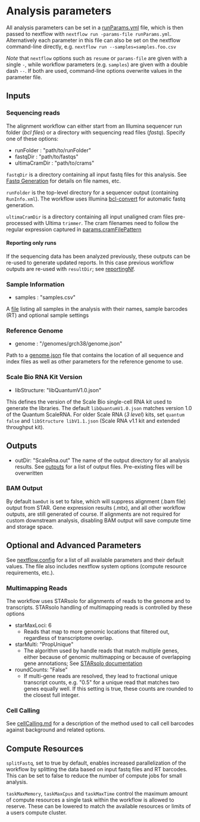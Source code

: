 # Analysis parameters

All analysis parameters can be set in a [runParams.yml](../docs/examples/runParams.yml) file, which is then passed to nextflow with `nextflow run -params-file runParams.yml`. 
Alternatively each parameter in this file can also be set on the nextflow command-line directly, e.g.
`nextflow run --samples=samples.foo.csv`

*Note* that `nextflow` options such as `resume` or `params-file` are given with a single `-`, while workflow parameters (e.g. `samples`) are given with a double dash `--`. If both are used, command-line options overwrite values in the parameter file.


## Inputs
### Sequencing reads
The alignment workflow can either start from an Illumina sequencer run folder (_bcl files_) or a directory with sequencing read files (_fastq_). Specify one of these options:
* runFolder : "path/to/runFolder"
* fastqDir : "path/to/fastqs"
* ultimaCramDir : "path/to/crams"

`fastqDir` is a directory containing all input fastq files for this analysis. See [Fastq Generation](fastqGeneration.md) for details on file names, etc.

`runFolder` is the top-level directory for a sequencer output (containing `RunInfo.xml`). The workflow uses Illumina [bcl-convert](https://support.illumina.com/sequencing/sequencing_software/bcl-convert.html) for automatic fastq generation.

`ultimaCramDir` is a directory containing all input unaligned cram files pre-processed with Ultima `trimmer`. The cram filenames need to follow the regular expression captured in [params.cramFilePattern](../modules/ultima.config)

#### Reporting only runs
If the sequencing data has been analyzed previously, these outputs can be re-used to generate updated reports. In this case previous workflow outputs are re-used with `resultDir`; see [reportingNf](reportingNf.md).

### Sample Information
* samples : "samples.csv"

A [file](examples/samples.csv) listing all samples in the analysis with their names, sample barcodes (RT) and optional sample settings

### Reference Genome
* genome : "/genomes/grch38/genome.json"

Path to a [genome.json](genomes.md) file that contains the location of all sequence and index files as well as other parameters for the reference genome to use. 

### Scale Bio RNA Kit Version
* libStructure: "libQuantumV1.0.json"

This defines the version of the Scale Bio single-cell RNA kit used to generate the libraries. The default `libQuantumV1.0.json` matches version 1.0 of the Quantum ScaleRNA. For older Scale RNA (_3 level_) kits, set `quantum false` and `libStructure libV1.1.json` (Scale RNA v1.1 kit and extended throughput kit). 

## Outputs
* outDir: "ScaleRna.out"
The name of the output directory for all analysis results. See [outputs](outputs.md) for a list of output files. Pre-existing files will be overwritten

### BAM Output
By default `bamOut` is set to false, which will suppress alignment (.bam file) output from STAR. Gene expression results (.mtx), and all other workflow outputs, are still generated of course.
If alignments are not required for custom downstream analysis, disabling BAM output will save compute time and storage space.

## Optional and Advanced Parameters
See [nextflow.config](../nextflow.config) for a list of all available parameters and their default values. The file also includes nextflow system options (compute resource requirements, etc.).

### Multimapping Reads
The workflow uses STARsolo for alignments of reads to the genome and to transcripts. STARsolo handling of multimapping reads is controlled by these options
* starMaxLoci: 6
    * Reads that map to more genomic locations that filtered out, regardless of transcriptome overlap.
* starMulti: "PropUnique"
    * The algorithm used by handle reads that match multiple genes, either because of genomic multimapping or because of overlapping gene annotations; See [STARsolo documentation](https://github.com/alexdobin/STAR/blob/master/docs/STARsolo.md#multi-gene-reads)
* roundCounts: "False"
    * If multi-gene reads are resolved, they lead to fractional unique transcript counts, e.g. "0.5" for a unique read that matches two genes equally well. If this setting is true, these counts are rounded to the closest full integer.

### Cell Calling
See [cellCalling.md](cellCalling.md) for a description of the method used to call cell barcodes against background and related options.

## Compute Resources
`splitFastq`, set to true by default, enables increased parallelization of the workflow by splitting the data based on input fastq files and RT barcodes. This can be set to false to reduce the number of compute jobs for small analysis.

`taskMaxMemory`, `taskMaxCpus` and `taskMaxTime` control the maximum amount of compute resources a single task within the workflow is allowed to reserve. These can be lowered to match the available resources or limits of a users compute cluster.

